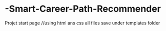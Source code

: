 # -Smart-Career-Path-Recommender
Projet
start page    //using html ans css
all files save  under templates folder

